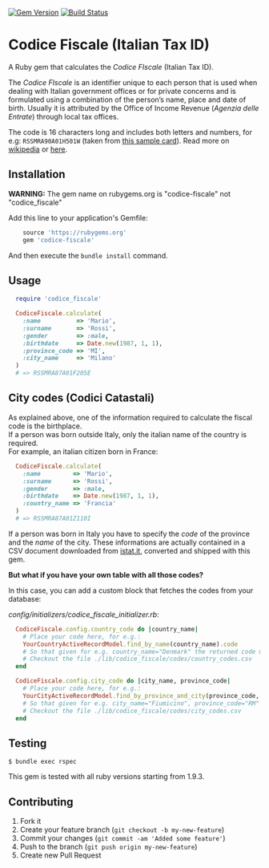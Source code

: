 [![Gem Version](https://badge.fury.io/rb/codice-fiscale.svg)](https://badge.fury.io/rb/codice-fiscale)
[![Build Status](https://travis-ci.org/topac/codice_fiscale.svg?branch=master)](https://travis-ci.org/topac/codice_fiscale)

# Codice Fiscale (Italian Tax ID)

A Ruby gem that calculates the *Codice FIscale* (Italian Tax ID).

The *Codice FIscale* is an identifier unique to each person that is used when dealing with Italian government offices or for private concerns and is formulated using a combination of the person’s name, place and date of birth.  Usually it is attributed by the Office of Income Revenue (*Agenzia delle Entrate*) through local tax offices.

The code is 16 characters long and includes both letters and numbers, for e.g: `RSSMRA90A01H501W` (taken from [this sample card](https://i.imgur.com/UVXKDX8.png)). Read more on [wikipedia](http://en.wikipedia.org/wiki/Italian_fiscal_code_card) or [here](https://itamcap.com/italian-tax-id).


## Installation

**WARNING:** The gem name on rubygems.org is "codice-fiscale" not "codice_fiscale"

Add this line to your application's Gemfile:
```ruby
    source 'https://rubygems.org'
    gem 'codice-fiscale'
```

And then execute the `bundle install` command.

## Usage

```ruby
  require 'codice_fiscale'

  CodiceFiscale.calculate(
    :name          => 'Mario',
    :surname       => 'Rossi',
    :gender        => :male,
    :birthdate     => Date.new(1987, 1, 1),
    :province_code => 'MI',
    :city_name     => 'Milano'
  )
  # => RSSMRA87A01F205E
```

## City codes (Codici Catastali)
As explained above, one of the information required to calculate the fiscal code is the birthplace.  
If a person was born outside Italy, only the italian name of the country is required.  
For example, an italian citizen born in France:

```ruby
  CodiceFiscale.calculate(
    :name         => 'Mario', 
    :surname      => 'Rossi', 
    :gender       => :male, 
    :birthdate    => Date.new(1987, 1, 1), 
    :country_name => 'Francia'
  )
  # => RSSMRA87A01Z110I
```

If a person was born in Italy you have to specify the *code* of the province and the *name* of the city. These informations are actually contained in a CSV 
document downloaded from [istat.it](http://www.istat.it/it/archivio/6789), converted and shipped with this gem.


**But what if you have your own table with all those codes?**

In this case, you can add a custom block that fetches the codes from your database:


*config/initializers/codice_fiscale_initializer.rb*:

```ruby
  CodiceFiscale.config.country_code do |country_name|
    # Place your code here, for e.g.:
    YourCountryActiveRecordModel.find_by_name(country_name).code
    # So that given for e.g. country_name="Denmark" the returned code must be "Z107"
    # Checkout the file ./lib/codice_fiscale/codes/country_codes.csv
  end

  CodiceFiscale.config.city_code do |city_name, province_code|
    # Place your code here, for e.g.:
    YourCityActiveRecordModel.find_by_province_and_city(province_code, city_name).code
    # So that given for e.g. city_name="Fiumicino", province_code="RM" the returned code must be "M297"
    # Checkout the file ./lib/codice_fiscale/codes/city_codes.csv
  end
```


## Testing

    $ bundle exec rspec

This gem is tested with all ruby versions starting from 1.9.3.

## Contributing

1. Fork it
2. Create your feature branch (`git checkout -b my-new-feature`)
3. Commit your changes (`git commit -am 'Added some feature'`)
4. Push to the branch (`git push origin my-new-feature`)
5. Create new Pull Request

